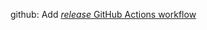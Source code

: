 github: Add [*release* GitHub Actions workflow]

<!-- markdownlint-disable line-length -->
[*release* GitHub Actions workflow]:
  https://github.com/oasisprotocol/oasis-core-rosetta-gateway/actions?query=workflow:release
<!-- markdownlint-enable line-length -->
<!--
gitlint-ignore: body-max-line-length
-->
